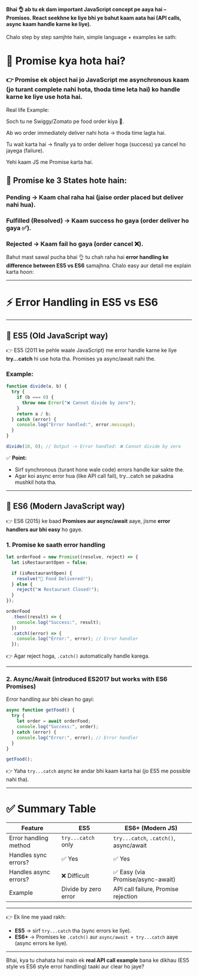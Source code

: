 #### Bhai 👌 ab tu ek dam important JavaScript concept pe aaya hai – Promises. React seekhne ke liye bhi ye bahut kaam aata hai (API calls, async kaam handle karne ke liye).
Chalo step by step samjhte hain, simple language + examples ke sath:

# 🔹 Promise kya hota hai?

### 👉 Promise ek object hai jo JavaScript me asynchronous kaam (jo turant complete nahi hota, thoda time leta hai) ko handle karne ke liye use hota hai.

Real life Example:

Soch tu ne Swiggy/Zomato pe food order kiya 🍔.

Ab wo order immediately deliver nahi hota → thoda time lagta hai.

Tu wait karta hai → finally ya to order deliver hoga (success) ya cancel ho jayega (failure).

Yehi kaam JS me Promise karta hai.

## 🔹 Promise ke 3 States hote hain:

### Pending → Kaam chal raha hai (jaise order placed but deliver nahi hua).

### Fulfilled (Resolved) → Kaam success ho gaya (order deliver ho gaya ✅).

### Rejected → Kaam fail ho gaya (order cancel ❌).


Bahut mast sawal pucha bhai 👌 tu chah raha hai **error handling ke difference between ES5 vs ES6** samajhna.
Chalo easy aur detail me explain karta hoon:

---

# ⚡ Error Handling in ES5 vs ES6

---

## 🔹 **ES5 (Old JavaScript way)**

👉 ES5 (2011 ke pehle waale JavaScript) me error handle karne ke liye **try...catch** hi use hota tha.
Promises ya async/await nahi the.

### Example:

```javascript
function divide(a, b) {
  try {
    if (b === 0) {
      throw new Error("❌ Cannot divide by zero");
    }
    return a / b;
  } catch (error) {
    console.log("Error handled:", error.message);
  }
}

divide(10, 0); // Output -> Error handled: ❌ Cannot divide by zero
```

✅ **Point:**

* Sirf synchronous (turant hone wale code) errors handle kar sakte the.
* Agar koi async error hua (like API call fail), try...catch se pakadna mushkil hota tha.

---

## 🔹 **ES6 (Modern JavaScript way)**

👉 ES6 (2015) ke baad **Promises aur async/await** aaye, jisme **error handlers aur bhi easy** ho gaye.

### 1. **Promise ke saath error handling**

```javascript
let orderFood = new Promise((resolve, reject) => {
  let isRestaurantOpen = false;

  if (isRestaurantOpen) {
    resolve("🍔 Food Delivered!");
  } else {
    reject("❌ Restaurant Closed!");
  }
});

orderFood
  .then((result) => {
    console.log("Success:", result);
  })
  .catch((error) => {
    console.log("Error:", error); // Error handler
  });
```

👉 Agar reject hoga, `.catch()` automatically handle karega.

---

### 2. **Async/Await (introduced ES2017 but works with ES6 Promises)**

Error handling aur bhi clean ho gayi:

```javascript
async function getFood() {
  try {
    let order = await orderFood;
    console.log("Success:", order);
  } catch (error) {
    console.log("Error:", error); // Error handler
  }
}

getFood();
```

👉 Yaha `try...catch` async ke andar bhi kaam karta hai (jo ES5 me possible nahi tha).

---

# ✅ **Summary Table**

| Feature               | ES5                  | ES6+ (Modern JS)                       |
| --------------------- | -------------------- | -------------------------------------- |
| Error handling method | `try...catch` only   | `try...catch`, `.catch()`, async/await |
| Handles sync errors?  | ✅ Yes                | ✅ Yes                                  |
| Handles async errors? | ❌ Difficult          | ✅ Easy (via Promise/async-await)       |
| Example               | Divide by zero error | API call failure, Promise rejection    |

---

👉 Ek line me yaad rakh:

* **ES5** → sirf `try...catch` tha (sync errors ke liye).
* **ES6+** → Promises ke `.catch()` aur `async/await + try...catch` aaye (async errors ke liye).

---

Bhai, kya tu chahata hai main ek **real API call example** bana ke dikhau (ES5 style vs ES6 style error handling) taaki aur clear ho jaye?
